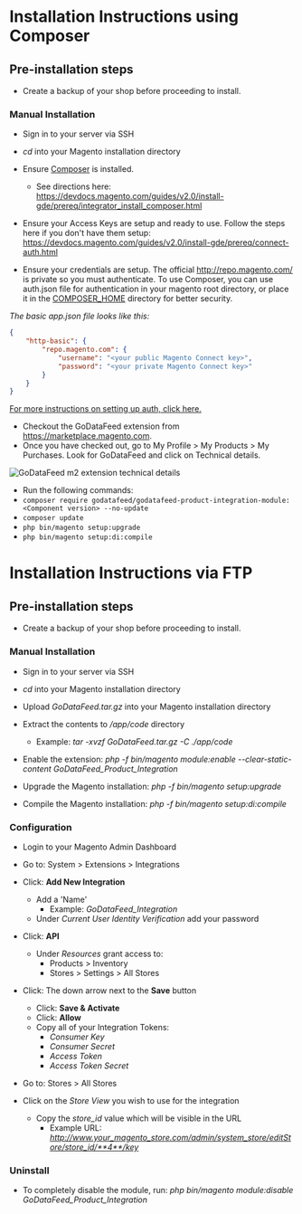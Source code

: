 # Installation Instructions using Composer

## Pre-installation steps

* Create a backup of your shop before proceeding to install.

### Manual Installation

* Sign in to your server via SSH

* *cd* into your Magento installation directory

* Ensure <a href="https://getcomposer.org/" target=_blank>Composer</a> is installed. 
	* See directions here: https://devdocs.magento.com/guides/v2.0/install-gde/prereq/integrator_install_composer.html

* Ensure your Access Keys are setup and ready to use. Follow the steps here if you don't have them setup: https://devdocs.magento.com/guides/v2.0/install-gde/prereq/connect-auth.html

* Ensure your credentials are setup. The official <a href="http://repo.magento.com/" target=_blank>http://repo.magento.com/</a> is private so you must authenticate. To use Composer, you can use auth.json file for authentication in your magento root directory, or place it in the <a href="https://getcomposer.org/doc/03-cli.md#composer-home" target=_blanks>COMPOSER_HOME</a> directory for better security.

*The basic app.json file looks like this:*

```json
{
    "http-basic": {
        "repo.magento.com": {
			"username": "<your public Magento Connect key>",
			"password": "<your private Magento Connect key>"
        }
    }
}
```
[For more instructions on setting up auth, click here.](For%20more%20instructions,%20see%20https://devdocs.magento.com/guides/v2.0/install-gde/prereq/dev_install.html#instgde-prereq-compose-clone-auth)

 * Checkout the GoDataFeed extension from https://marketplace.magento.com.
 * Once you have checked out, go to My Profile > My Products > My Purchases. Look for GoDataFeed and click on Technical details.
 
 ![GoDataFeed m2 extension technical details](https://s3.amazonaws.com/static.godatafeed.com/content/docs/My+Downloads+_+Extensions_GoDataFeed.png)
 
 * Run the following commands:
 * `composer require godatafeed/godatafeed-product-integration-module:<Component version> --no-update`
 * `composer update`
 * `php bin/magento setup:upgrade`
 * `php bin/magento setup:di:compile`
 
 # Installation Instructions via FTP

## Pre-installation steps

* Create a backup of your shop before proceeding to install.

### Manual Installation

* Sign in to your server via SSH

* *cd* into your Magento installation directory

* Upload *GoDataFeed.tar.gz* into your Magento installation directory

* Extract the contents to */app/code* directory
  * Example: *tar -xvzf GoDataFeed.tar.gz -C ./app/code*

* Enable the extension: *php -f bin/magento module:enable --clear-static-content GoDataFeed_Product_Integration*

* Upgrade the Magento installation: *php -f bin/magento setup:upgrade*

* Compile the Magento installation: *php -f bin/magento setup:di:compile*

### Configuration

* Login to your Magento Admin Dashboard

* Go to: System > Extensions > Integrations

* Click: **Add New Integration**
  * Add a 'Name'
    * Example: *GoDataFeed_Integration*
  * Under *Current User Identity Verification* add your password
* Click: **API**
  * Under *Resources* grant access to:
    * Products > Inventory
    * Stores > Settings > All Stores
* Click: The down arrow next to the **Save** button
  * Click: **Save & Activate**
  * Click: **Allow**
  * Copy all of your Integration Tokens:
    * *Consumer Key*
    * *Consumer Secret*
    * *Access Token*
    * *Access Token Secret*

* Go to: Stores > All Stores

* Click on the *Store View* you wish to use for the integration
  * Copy the *store_id* value which will be visible in the URL
    * Example URL: *http://www.your_magento_store.com/admin/system_store/editStore/store_id/**4**/key*

### Uninstall

* To completely disable the module, run: *php bin/magento module:disable GoDataFeed_Product_Integration*
